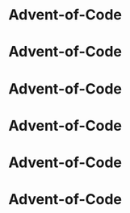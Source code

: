 # Advent-of-Code
# Advent-of-Code
# Advent-of-Code
# Advent-of-Code
# Advent-of-Code
# Advent-of-Code
